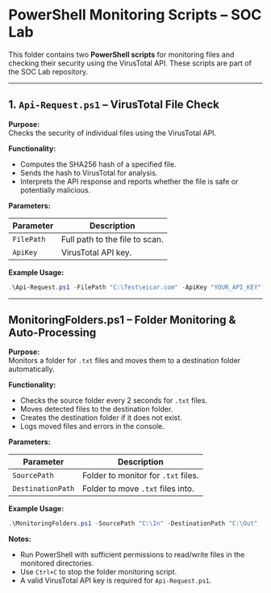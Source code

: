 # PowerShell Monitoring Scripts – SOC Lab

This folder contains two **PowerShell scripts** for monitoring files and checking their security using the VirusTotal API. These scripts are part of the SOC Lab repository.

---

## 1. `Api-Request.ps1` – VirusTotal File Check

**Purpose:**  
Checks the security of individual files using the VirusTotal API.

**Functionality:**

- Computes the SHA256 hash of a specified file.  
- Sends the hash to VirusTotal for analysis.  
- Interprets the API response and reports whether the file is safe or potentially malicious.  

**Parameters:**

| Parameter | Description |
|-----------|-------------|
| `FilePath` | Full path to the file to scan. |
| `ApiKey`  | VirusTotal API key. |

**Example Usage:**

```powershell
.\Api-Request.ps1 -FilePath "C:\Test\eicar.com" -ApiKey "YOUR_API_KEY"
```

---

## MonitoringFolders.ps1 – Folder Monitoring & Auto-Processing

**Purpose:**  
Monitors a folder for `.txt` files and moves them to a destination folder automatically.

**Functionality:**

- Checks the source folder every 2 seconds for `.txt` files.  
- Moves detected files to the destination folder.  
- Creates the destination folder if it does not exist.  
- Logs moved files and errors in the console.

**Parameters:**

| Parameter       | Description                           |
|-----------------|---------------------------------------|
| `SourcePath`      | Folder to monitor for `.txt` files.   |
| `DestinationPath` | Folder to move `.txt` files into.    |

**Example Usage:**

```powershell
.\MonitoringFolders.ps1 -SourcePath "C:\In" -DestinationPath "C:\Out"
```

**Notes:**

- Run PowerShell with sufficient permissions to read/write files in the monitored directories.  
- Use `Ctrl+C` to stop the folder monitoring script.  
- A valid VirusTotal API key is required for `Api-Request.ps1`.  

